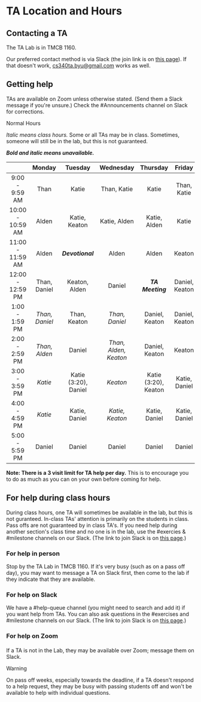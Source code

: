 # TA Location and Hours

## Contacting a TA

The TA Lab is in TMCB 1160.

Our preferred contact method is via Slack (the join link is on [this page](https://github.com/BYU-CS-340/softwaredesign/blob/main/README.md)). If that doesn't work, cs340ta.byu@gmail.com works as well.

## Getting help

TAs are available on Zoom unless otherwise stated. (Send them a Slack message if you're unsure.)
Check the #Announcements channel on Slack for corrections.

Normal Hours

_Italic means class hours._ Some or all TAs may be in class. Sometimes, someone will still be in the lab, but this is not guaranteed.

**_Bold and italic means unavailable._**

|                  |       Monday       |       Tuesday        |       Wednesday       |       Thursday       |     Friday     |
| :--------------: | :----------------: | :------------------: | :-------------------: | :------------------: | :------------: |
|  9:00 - 9:59 AM  |        Than        |        Katie         |      Than, Katie      |        Katie         |   Than, Katie  |
| 10:00 - 10:59 AM |       Alden        |    Katie, Keaton     |     Katie, Alden      |     Katie, Alden     |     Katie      |
| 11:00 - 11:59 AM |       Alden        |   **_Devotional_**   |         Alden         |        Alden         |     Keaton     |
| 12:00 - 12:59 PM |    Than, Daniel    |    Keaton, Alden     |        Daniel         |   **_TA Meeting_**   | Daniel, Keaton |
|  1:00 - 1:59 PM  |   _Than, Daniel_   |     Than, Keaton     |    _Than, Daniel_     |    Daniel, Keaton    | Daniel, Keaton |
|  2:00 - 2:59 PM  |   _Than, Alden_    |        Daniel        | _Than, Alden, Keaton_ |    Daniel, Keaton    |     Keaton     |
|  3:00 - 3:59 PM  |      _Katie_       | Katie (3:20), Daniel |       _Keaton_        | Katie (3:20), Keaton | Katie, Daniel  |
|  4:00 - 4:59 PM  |      _Katie_       |    Katie, Daniel     |    _Katie, Keaton_    |    Katie, Daniel     | Katie, Daniel  |
|  5:00 - 5:59 PM  |       Daniel       |        Daniel        |        Daniel         |        Daniel        |     Daniel     |

**Note: There is a 3 visit limit for TA help per day.** This is to encourage you to do as much as you can on your own before coming for help.

## For help during class hours

During class hours, one TA will sometimes be available in the lab, but this is not guranteed. In-class TAs' attention is primarily on the students in class. Pass offs are not guaranteed by in class TA's. If you need help during another section's class time and no one is in the lab, use the #exercies & #milestone channels on our Slack. (The link to join Slack is on [this page](https://github.com/BYU-CS-340/softwaredesign/blob/main/README.md).)

### For help in person

Stop by the TA Lab in TMCB 1160. If it's very busy (such as on a pass off day), you may want to message a TA on Slack first, then come to the lab if they indicate that they are available.

### For help on Slack

We have a #help-queue channel (you might need to search and add it) if you want help from TAs. You can also ask questions in the #exercises and #milestone channels on our Slack. (The link to join Slack is on [this page](https://github.com/BYU-CS-340/softwaredesign/blob/main/README.md).)

### For help on Zoom

####

If a TA is not in the Lab, they may be available over Zoom; message them on Slack.

> [!WARNING]
> On pass off weeks, especially towards the deadline, if a TA doesn't respond to a help request, they may be busy with passing students off and won't be available to help with individual questions.
